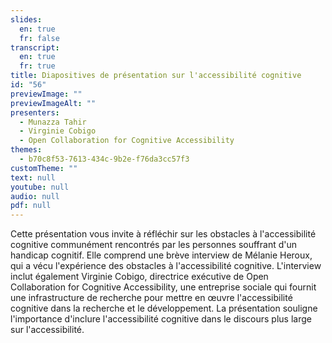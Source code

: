```yaml
---
slides:
  en: true
  fr: false
transcript:
  en: true
  fr: true
title: Diapositives de présentation sur l'accessibilité cognitive
id: "56"
previewImage: ""
previewImageAlt: ""
presenters:
  - Munazza Tahir
  - Virginie Cobigo
  - Open Collaboration for Cognitive Accessibility
themes:
  - b70c8f53-7613-434c-9b2e-f76da3cc57f3
customTheme: ""
text: null
youtube: null
audio: null
pdf: null
---
```

Cette présentation vous invite à réfléchir sur les obstacles à l'accessibilité cognitive communément rencontrés par les personnes souffrant d'un handicap cognitif. Elle comprend une brève interview de Mélanie Heroux, qui a vécu l'expérience des obstacles à l'accessibilité cognitive. L'interview inclut également Virginie Cobigo, directrice exécutive de Open Collaboration for Cognitive Accessibility, une entreprise sociale qui fournit une infrastructure de recherche pour mettre en œuvre l'accessibilité cognitive dans la recherche et le développement. La présentation souligne l'importance d'inclure l'accessibilité cognitive dans le discours plus large sur l'accessibilité.
